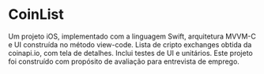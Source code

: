 # CoinList

Um projeto iOS, implementado com a linguagem Swift, arquitetura MVVM-C e UI construída no método view-code. 
Lista de cripto exchanges obtida da coinapi.io, com tela de detalhes. Inclui testes de UI e unitários. 
Este projeto foi construído com propósito de avaliação para entrevista de emprego.

